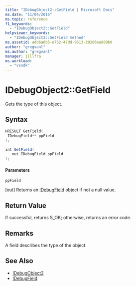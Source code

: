 ```yaml
---
title: "IDebugObject2::GetField | Microsoft Docs"
ms.date: "11/04/2016"
ms.topic: reference
f1_keywords:
  - "IDebugObject2::GetField"
helpviewer_keywords:
  - "IDebugObject2::GetField method"
ms.assetid: add6a6b5-e752-47dd-9613-29206ea809b0
author: "gregvanl"
ms.author: "gregvanl"
manager: jillfra
ms.workload:
  - "vssdk"
---
```

# IDebugObject2::GetField
Gets the type of this object.

## Syntax

```cpp
HRESULT GetField(
 IDebugField** ppField
);
```

```csharp
int GetField(
   out IDebugField ppField
);
```

#### Parameters
 `ppField`

 [out] Returns an [IDebugField](../../../extensibility/debugger/reference/idebugfield.md) object if not a null value.

## Return Value
 If successful, returns S_OK; otherwise, returns an error code.

## Remarks
 A field describes the type of the object.

## See Also
- [IDebugObject2](../../../extensibility/debugger/reference/idebugobject2.md)
- [IDebugField](../../../extensibility/debugger/reference/idebugfield.md)
